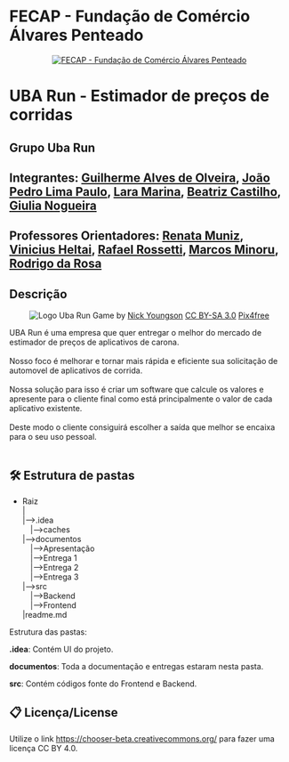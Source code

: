 # FECAP - Fundação de Comércio Álvares Penteado

<p align="center">
<a href= "https://www.fecap.br/"><img src="https://encrypted-tbn0.gstatic.com/images?q=tbn:ANd9GcRhZPrRa89Kma0ZZogxm0pi-tCn_TLKeHGVxywp-LXAFGR3B1DPouAJYHgKZGV0XTEf4AE&usqp=CAU" alt="FECAP - Fundação de Comércio Álvares Penteado" border="0"></a>
</p>

# UBA Run - Estimador de preços de corridas

## Grupo Uba Run

## Integrantes: <a href="https://github.com/GuiAlvesOliveira">Guilherme Alves de Olveira</a>, <a href="https://github.com/jjoaoplp">João Pedro Lima Paulo</a>, <a href="https://github.com/laramarina">Lara Marina</a>, <a href="https://github.com/Biaa099">Beatriz Castilho</a>, <a href="https://github.com/GiuNogueiraSa">Giulia Nogueira</a>

## Professores Orientadores: <a href="https://www.linkedin.com/in/remuniz/">Renata Muniz</a>, <a href="">Vinicius Heltai</a>, <a href="https://www.linkedin.com/in/rafael-diogo-rossetti/">Rafael Rossetti</a>, <a href="https://www.linkedin.com/in/marcos-minoru-nakatsugawa/">Marcos Minoru</a>, <a href="https://www.linkedin.com/in/rodrigo-da-rosa-phd/">Rodrigo da Rosa</a>

## Descrição

<p align="center">
<img src="![1](https://github.com/user-attachments/assets/51838dd5-2890-4289-bacf-50743e36cd4d)" alt="Logo Uba Run" border="0">
  Game by <a href="http://www.nyphotographic.com/">Nick Youngson</a> <a rel="license" href="https://creativecommons.org/licenses/by-sa/3.0/">CC BY-SA 3.0</a> <a href="http://pix4free.org/">Pix4free</a>
</p>


UBA Run é uma empresa que quer entregar o melhor do mercado de estimador de preços de aplicativos de carona.
<br><br>
Nosso foco é melhorar e tornar mais rápida e eficiente sua solicitação de automovel de aplicativos de corrida.
<br><br>
Nossa solução para isso é criar um software que calcule os valores e apresente para o cliente final como está principalmente o valor de cada aplicativo existente.
<br><br>
Deste modo o cliente consiguirá escolher a saída que melhor se encaixa para o seu uso pessoal.
<br><br>


## 🛠 Estrutura de pastas

- Raiz<br>
|<br>
|-->.idea<br>
  &emsp;|-->caches<br>
|-->documentos<br>
  &emsp;|-->Apresentação<br>
  &emsp;|-->Entrega 1<br>
  &emsp;|-->Entrega 2<br>
  &emsp;|-->Entrega 3<br>
|-->src<br>
  &emsp;|-->Backend<br>
  &emsp;|-->Frontend<br>
|readme.md<br>

Estrutura das pastas:

<b>.idea</b>: Contém UI do projeto.

<b>documentos</b>: Toda a documentação e entregas estaram nesta pasta.

<b>src</b>: Contém códigos fonte do Frontend e Backend.


## 📋 Licença/License
Utilize o link <https://chooser-beta.creativecommons.org/> para fazer uma licença CC BY 4.0.
